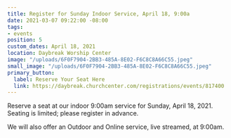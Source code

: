 ```yaml
---
title: Register for Sunday Indoor Service, April 18, 9:00a
date: 2021-03-07 09:22:00 -08:00
tags:
- events
position: 5
custom_dates: April 18, 2021
location: Daybreak Worship Center
image: "/uploads/6F0F7904-2BB3-485A-8E02-F6C8C8A66C55.jpeg"
small_image: "/uploads/6F0F7904-2BB3-485A-8E02-F6C8C8A66C55.jpeg"
primary_button:
  label: Reserve Your Seat Here
  link: https://daybreak.churchcenter.com/registrations/events/817400
---
```


Reserve a seat at our indoor 9:00am service for Sunday, April 18, 2021.  Seating is limited; please register in advance.

We will also offer an Outdoor and Online service, live streamed, at 9:00am.  